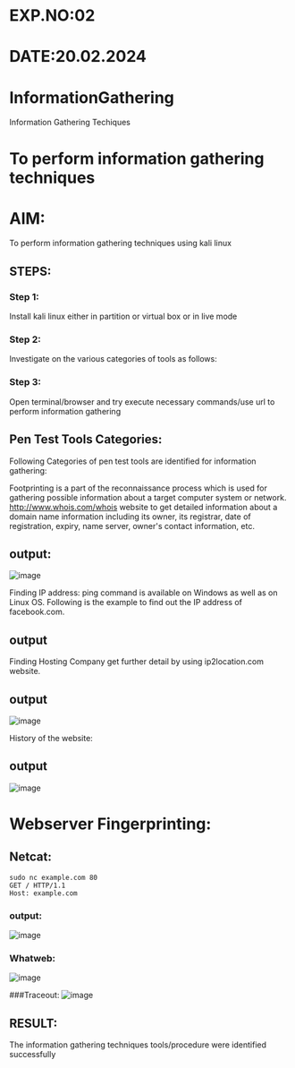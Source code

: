 # EXP.NO:02
# DATE:20.02.2024

# InformationGathering
Information Gathering Techiques

# To perform information gathering techniques

# AIM:

To perform information gathering techniques using kali linux 

## STEPS:

### Step 1:

Install kali linux either in partition or virtual box or in live mode

### Step 2:

Investigate on the various categories of tools as follows:

### Step 3:
Open terminal/browser and try execute necessary commands/use url to perform information gathering


## Pen Test Tools Categories:  

Following Categories of pen test tools are identified for information gathering:

Footprinting is a part of the reconnaissance process which is used for gathering possible information about a target computer system or network.
http://www.whois.com/whois website to get detailed information about a domain name information including its owner, its registrar, date of registration, expiry, name server, owner's contact information, etc.

## output:
![image](https://github.com/Lakshmipriya2005/InformationGathering/assets/115525361/1c03508d-d9c7-4350-b5f9-818ab4775d6d)

Finding IP address:
ping command is available on Windows as well as on Linux OS. Following is the example to find out the IP address of facebook.com.
## output

Finding Hosting Company
get further detail by using ip2location.com website.
## output

![image](https://github.com/Lakshmipriya2005/InformationGathering/assets/115525361/94b8a83a-5564-4be1-82a6-99530e5641d7)

History of the website:
## output

![image](https://github.com/Lakshmipriya2005/InformationGathering/assets/115525361/cf71596b-0ced-4db2-9e83-203454229a9d)

# Webserver Fingerprinting:

## Netcat:
```
sudo nc example.com 80
GET / HTTP/1.1
Host: example.com
```
### output:
![image](https://github.com/Lakshmipriya2005/InformationGathering/assets/115525361/01881ec4-7aa6-4811-b8a8-85fa508bc207)

### Whatweb:
![image](https://github.com/Lakshmipriya2005/InformationGathering/assets/115525361/d971e005-4688-4817-b1ce-89b66575f63d)

###Traceout:
![image](https://github.com/Lakshmipriya2005/InformationGathering/assets/115525361/53b8ffb4-4940-4ff6-a336-2024e31640c3)




## RESULT:
The information gathering techniques tools/procedure were  identified successfully
